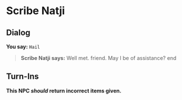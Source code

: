 # Scribe Natji


## Dialog

**You say:** `Hail`



>**Scribe Natji says:** Well met. friend.  May I be of assistance?
end



## Turn-Ins



**This NPC *should* return incorrect items given.**





